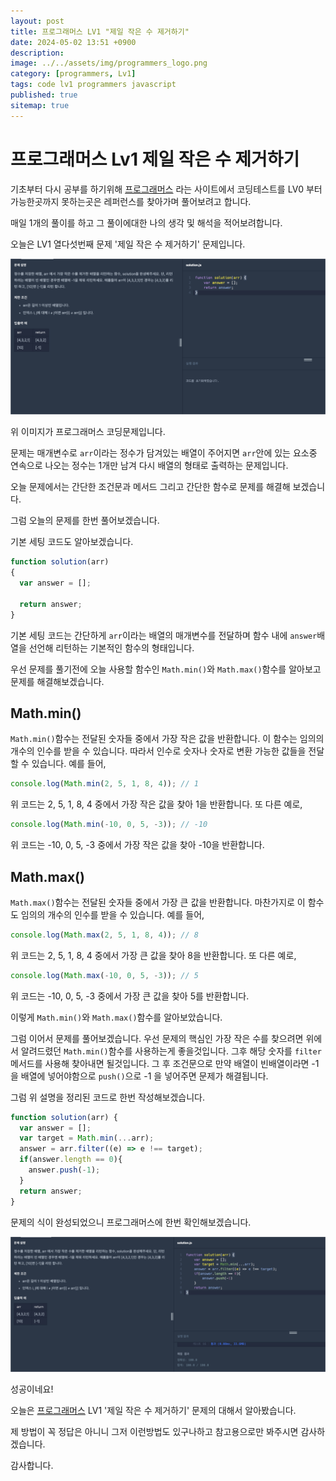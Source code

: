 ```yaml
---
layout: post
title: 프로그래머스 LV1 "제일 작은 수 제거하기"
date: 2024-05-02 13:51 +0900
description: 
image: ../../assets/img/programmers_logo.png
category: [programmers, Lv1]
tags: code lv1 programmers javascript
published: true
sitemap: true
---
```


# 프로그래머스 Lv1 제일 작은 수 제거하기

  기초부터 다시 공부를 하기위해 [프로그래머스](https://programmers.co.kr/) 라는 사이트에서
  코딩테스트를 LV0 부터 가능한곳까지 못하는곳은 레퍼런스를 찾아가며 풀어보려고 합니다.
  
  매일 1개의 풀이를 하고 그 풀이에대한 나의 생각 및 해석을 적어보려합니다.

  오늘은 LV1 열다섯번째 문제 '제일 작은 수 제거하기' 문제입니다.

  ![프로그래머스 이미지](../../assets/img/제일작은수제거하기_01.png)

  위 이미지가 프로그래머스 코딩문제입니다.
  
  문제는 매개변수로 `arr`이라는 정수가 담겨있는 배열이 주어지면 `arr`안에 있는 요소중 연속으로 나오는 정수는 1개만 남겨 다시 배열의 형태로 출력하는 문제입니다.

  오늘 문제에서는 간단한 조건문과 메서드 그리고 간단한 함수로 문제를 해결해 보겠습니다.

  그럼 오늘의 문제를 한번 풀어보겠습니다.

  기본 세팅 코드도 알아보겠습니다.
  
```javascript
function solution(arr)
{
  var answer = [];
  
  return answer;
}
```

기본 세팅 코드는 간단하게 `arr`이라는 배열의 매개변수를 전달하며 함수 내에 `answer`배열을 선언해 리턴하는 기본적인 함수의 형태입니다.

우선 문제를 풀기전에 오늘 사용할 함수인 `Math.min()`와 `Math.max()`함수를 알아보고 문제를 해결해보겠습니다.

## Math.min()

`Math.min()`함수는 전달된 숫자들 중에서 가장 작은 값을 반환합니다. 이 함수는 임의의 개수의 인수를 받을 수 있습니다. 따라서 인수로 숫자나 숫자로 변환 가능한 값들을 전달할 수 있습니다.   예를 들어,

```javascript
console.log(Math.min(2, 5, 1, 8, 4)); // 1
```

위 코드는 2, 5, 1, 8, 4 중에서 가장 작은 값을 찾아 1을 반환합니다.   또 다른 예로,

```javascript
console.log(Math.min(-10, 0, 5, -3)); // -10
```

위 코드는 -10, 0, 5, -3 중에서 가장 작은 값을 찾아 -10을 반환합니다.


## Math.max()

`Math.max()`함수는 전달된 숫자들 중에서 가장 큰 값을 반환합니다. 마찬가지로 이 함수도 임의의 개수의 인수를 받을 수 있습니다.   예를 들어,

```javascript
console.log(Math.max(2, 5, 1, 8, 4)); // 8
```

위 코드는 2, 5, 1, 8, 4 중에서 가장 큰 값을 찾아 8을 반환합니다.   또 다른 예로,

```javascript
console.log(Math.max(-10, 0, 5, -3)); // 5
```

위 코드는 -10, 0, 5, -3 중에서 가장 큰 값을 찾아 5를 반환합니다.

이렇게 `Math.min()`와 `Math.max()`함수를 알아보았습니다.

그럼 이어서 문제를 풀어보겠습니다. 우선 문제의 핵심인 가장 작은 수를 찾으려면 위에서 알려드렸던 `Math.min()`함수를 사용하는게 좋을것입니다. 그후 해당 숫자를 `filter`메서드를 사용해 찾아내면 될것입니다. 그 후 조건문으로 만약 배열이 빈배열이라면 -1을 배열에 넣어야함으로 `push()`으로 -1 을 넣어주면 문제가 해결됩니다. 

그럼 위 설명을 정리된 코드로 한번 작성해보겠습니다.

```javascript
function solution(arr) {
  var answer = [];
  var target = Math.min(...arr);
  answer = arr.filter((e) => e !== target);
  if(answer.length == 0){
    answer.push(-1);
  }
  return answer;
}
```

문제의 식이 완성되었으니 프로그래머스에 한번 확인해보겠습니다.

![프로그래머스 이미지](../../assets/img/제일작은수제거하기_02.png)

성공이네요!

오늘은 [프로그래머스](https://programmers.co.kr/) LV1 '제일 작은 수 제거하기' 문제의 대해서 알아봤습니다.

제 방법이 꼭 정답은 아니니 그저 이런방법도 있구나하고 참고용으로만 봐주시면 감사하겠습니다.

감사합니다.